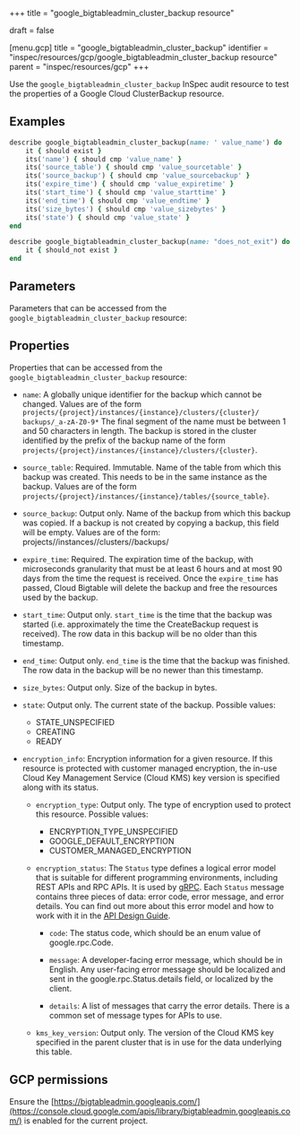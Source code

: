 +++
title = "google_bigtableadmin_cluster_backup resource"

draft = false



[menu.gcp]
title = "google_bigtableadmin_cluster_backup"
identifier = "inspec/resources/gcp/google_bigtableadmin_cluster_backup resource"
parent = "inspec/resources/gcp"
+++

Use the `google_bigtableadmin_cluster_backup` InSpec audit resource to test the properties of a Google Cloud ClusterBackup resource.

## Examples

```ruby
describe google_bigtableadmin_cluster_backup(name: ' value_name') do
	it { should exist }
	its('name') { should cmp 'value_name' }
	its('source_table') { should cmp 'value_sourcetable' }
	its('source_backup') { should cmp 'value_sourcebackup' }
	its('expire_time') { should cmp 'value_expiretime' }
	its('start_time') { should cmp 'value_starttime' }
	its('end_time') { should cmp 'value_endtime' }
	its('size_bytes') { should cmp 'value_sizebytes' }
	its('state') { should cmp 'value_state' }
end

describe google_bigtableadmin_cluster_backup(name: "does_not_exit") do
	it { should_not exist }
end
```

## Parameters

Parameters that can be accessed from the `google_bigtableadmin_cluster_backup` resource:

## Properties

Properties that can be accessed from the `google_bigtableadmin_cluster_backup` resource:


  * `name`: A globally unique identifier for the backup which cannot be changed. Values are of the form `projects/{project}/instances/{instance}/clusters/{cluster}/ backups/_a-zA-Z0-9*` The final segment of the name must be between 1 and 50 characters in length. The backup is stored in the cluster identified by the prefix of the backup name of the form `projects/{project}/instances/{instance}/clusters/{cluster}`.

  * `source_table`: Required. Immutable. Name of the table from which this backup was created. This needs to be in the same instance as the backup. Values are of the form `projects/{project}/instances/{instance}/tables/{source_table}`.

  * `source_backup`: Output only. Name of the backup from which this backup was copied. If a backup is not created by copying a backup, this field will be empty. Values are of the form: projects//instances//clusters//backups/

  * `expire_time`: Required. The expiration time of the backup, with microseconds granularity that must be at least 6 hours and at most 90 days from the time the request is received. Once the `expire_time` has passed, Cloud Bigtable will delete the backup and free the resources used by the backup.

  * `start_time`: Output only. `start_time` is the time that the backup was started (i.e. approximately the time the CreateBackup request is received). The row data in this backup will be no older than this timestamp.

  * `end_time`: Output only. `end_time` is the time that the backup was finished. The row data in the backup will be no newer than this timestamp.

  * `size_bytes`: Output only. Size of the backup in bytes.

  * `state`: Output only. The current state of the backup.
  Possible values:
    * STATE_UNSPECIFIED
    * CREATING
    * READY

  * `encryption_info`: Encryption information for a given resource. If this resource is protected with customer managed encryption, the in-use Cloud Key Management Service (Cloud KMS) key version is specified along with its status.

    * `encryption_type`: Output only. The type of encryption used to protect this resource.
    Possible values:
      * ENCRYPTION_TYPE_UNSPECIFIED
      * GOOGLE_DEFAULT_ENCRYPTION
      * CUSTOMER_MANAGED_ENCRYPTION

    * `encryption_status`: The `Status` type defines a logical error model that is suitable for different programming environments, including REST APIs and RPC APIs. It is used by [gRPC](https://github.com/grpc). Each `Status` message contains three pieces of data: error code, error message, and error details. You can find out more about this error model and how to work with it in the [API Design Guide](https://cloud.google.com/apis/design/errors).

      * `code`: The status code, which should be an enum value of google.rpc.Code.

      * `message`: A developer-facing error message, which should be in English. Any user-facing error message should be localized and sent in the google.rpc.Status.details field, or localized by the client.

      * `details`: A list of messages that carry the error details. There is a common set of message types for APIs to use.

    * `kms_key_version`: Output only. The version of the Cloud KMS key specified in the parent cluster that is in use for the data underlying this table.


## GCP permissions

Ensure the [https://bigtableadmin.googleapis.com/](https://console.cloud.google.com/apis/library/bigtableadmin.googleapis.com/) is enabled for the current project.
